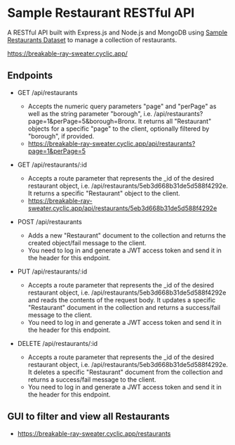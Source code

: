# Sample Restaurant RESTful API
A RESTful API built with Express.js and Node.js and MongoDB using [Sample Restaurants Dataset](https://www.mongodb.com/docs/atlas/sample-data/sample-restaurants/) to manage a collection of restaurants.

https://breakable-ray-sweater.cyclic.app/

## Endpoints

- GET /api/restaurants
  - Accepts the numeric query parameters "page" and "perPage" as well as the string parameter "borough", i.e. /api/restaurants?page=1&perPage=5&borough=Bronx. It returns all "Restaurant" objects for a specific "page" to the client, optionally filtered by "borough", if provided.
  - https://breakable-ray-sweater.cyclic.app/api/restaurants?page=1&perPage=5

- GET /api/restaurants/:id
  - Accepts a route parameter that represents the _id of the desired restaurant object, i.e. /api/restaurants/5eb3d668b31de5d588f4292e. It returns a specific "Restaurant" object to the client.
  - https://breakable-ray-sweater.cyclic.app/api/restaurants/5eb3d668b31de5d588f4292e

- POST /api/restaurants
  - Adds a new "Restaurant" document to the collection and returns the created object/fail message to the client.
  - You need to log in and generate a JWT access token and send it in the header for this endpoint.


- PUT /api/restaurants/:id
  - Accepts a route parameter that represents the _id of the desired restaurant object, i.e. /api/restaurants/5eb3d668b31de5d588f4292e and reads the contents of the request body. It updates a specific "Restaurant" document in the collection and returns a success/fail message to the client.
  - You need to log in and generate a JWT access token and send it in the header for this endpoint.


- DELETE /api/restaurants/:id
  - Accepts a route parameter that represents the _id of the desired restaurant object, i.e. /api/restaurants/5eb3d668b31de5d588f4292e. It deletes a specific "Restaurant" document from the collection and returns a success/fail message to the client.
  - You need to log in and generate a JWT access token and send it in the header for this endpoint.
  

## GUI to filter and view all Restaurants 
- https://breakable-ray-sweater.cyclic.app/restaurants
